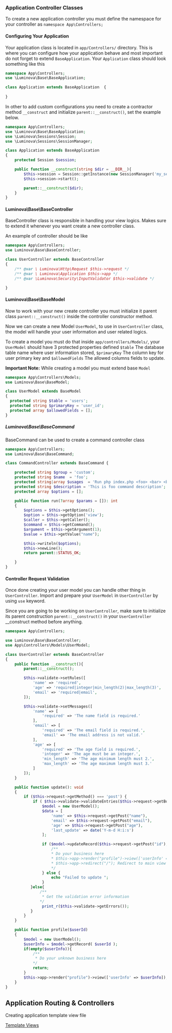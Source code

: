 ### Application Controller Classes

To create a new application controller you must define the namespace for your controller as `namespace App\Controllers;`

#### Configuring Your Application

Your application class is located in `app/Controllers/` directory.
This is where you can configure how your application behave and most important do not forget to extend `BaseApplication`.
Your `Application` class should look something like this  

```php 
namespace App\Controllers;
use \Luminova\Base\BaseApplication;

class Application extends BaseApplication  {
    
}
```

In other to add custom configurations you need to create a contractor method `__construct` and initialize `parent::__construct()`, set the example below.

```php 
namespace App\Controllers;
use \Luminova\Base\BaseApplication;
use \Luminova\Sessions\Session;
use \Luminova\Sessions\SessionManager;

class Application extends BaseApplication  
{
    protected Session $session;

    public function __construct(string $dir = __DIR__){
        $this->session = Session::getInstance(new SessionManager('my_session_storage'));
        $this->session->start();

        parent::__construct($dir);
	}
}
```

####  Luminova\Base\BaseController

BaseController class is responsible in handling your view logics. Makes sure to extend it whenever you want create a new controller class.

An example of controller should be like 

```php 
namespace App\Controllers;
use Luminova\Base\BaseController;

class UserController extends BaseController
{
    /** @var \ Luminova\Http\Request $this->request */
    /** @var \ Luminova\Application $this->app */
    /** @var \Luminova\Security\InputValidator $this->validate */

}
```

####  Luminova\Base\BaseModel

Now to work with your new create controller you must initialize it parent class `parent::__construct()` inside the controller constructor method.

Now we can create a new Model `UserModel`, to use in `UserController` class, the model will handle your user information and user related logics.

To create a model you must do that inside `app/controllers/Models/`, your `UserModel` should have 3 protected properties defined `$table` The database table name where user information stored, `$primaryKey` The column key for user primary key and `$allowedFields` The allowed columns fields to update.

**Important Note:** While creating a model you must extend base `Model`

```php
namespace App\Controllers\Models;
use Luminova\Base\BaseModel;

class UserModel extends BaseModel
{
  protected string $table = 'users';
  protected string $primaryKey = 'user_id';
  protected array $allowedFields = [];
}
```

#####  Luminova\Base\BaseCommand

BaseCommand can be used to create a command controller class

```php
namespace App\Controllers;
use Luminova\Base\BaseCommand;

class CommandController extends BaseCommand {

    protected string $group = 'custom';
    protected string $name  = 'foo';
    protected string|array $usages  = 'Run php index.php <foo> <bar> <baz>';
    protected string $description = 'This is foo command description';
    protected array $options = [];

    public function run(?array $params = []): int
    {
        $options = $this->getOptions();
        $option = $this->getOption('view');
        $caller = $this->getCaller();
        $command = $this->getCommand();
        $argument = $this->getArgument(1);
        $value = $this->getValue("name");

        $this->writeln($options);
        $this->newLine();
        return parent::STATUS_OK;

    }
}
```

#### Controller Request Validation

Once done creating your user model you can handle other thing in `UserController`.
Import and prepare your `UserModel` in `UserController` by using `use` keyword.

Since you are going to be working on `UserController`, make sure to initialize its parent construction `parent::__construct()` in your `UserController` __construct method before anything.

```php
namespace App\Controllers;

use Luminova\Base\BaseController;
use App\Controllers\Models\UserModel;

class UserController extends BaseController
{
    public function __construct(){
        parent::__construct();

        $this->validate->setRules([
            'name' => 'required',
            'age' => 'required|integer|min_length(2)|max_length(3)',
            'email' => 'required|email',
        ]);

        $this->validate->setMessages([
            'name' => [
                'required' => 'The name field is required.'
            ],
            'email' => [
                'required' => 'The email field is required.',
                'email' => 'The email address is not valid.'
            ],
            'age' => [
                'required' => 'The age field is required.',
                'integer' => 'The age must be an integer.',
                'min_length' => 'The age minimum length must 2.',
                'max_length' => 'The age maximum length must 3.'
            ]
        ]);
    }

    public function update(): void
    {
        if ($this->request->getMethod() === 'post') {
            if ( $this->validate->validateEntries($this->request->getBody()) ) {
                $model = new UserModel();
                $data = [
                    'name' => $this->request->getPost("name"),
                    'email' => $this->request->getPost("email"),
                    'age' => $this->request->getPost("age"),
                    'last_update' => date('Y-m-d H:i:s')
                ];

                if ($model->updateRecord($this->request->getPost("id"), $data)) {
                    /**
                    * Do your business here 
                    * $this->app->render("profile")->view(['userInfo' => $data]); Render view
                    * $this->app->redirect("/"); Redirect to main view or any view
                    */
                } else {
                    echo "Failed to update ";
                }
           }else{
               /**
                * Get the validation error information  
               */
                print_r($this->validate->getErrors());
           }
        }
    }

    public function profile($userId)
    {
        $model = new UserModel();
        $userInfo = $model->getRecord( $userId );
        if(empty($userInfo)){
            /**
             * Do your unknown business here
            */
            return;
        }
        $this->app->render("profile")->view(['userInfo' => $userInfo]);
    }
}
```

## Application Routing & Controllers

Creating application template view file

[Template Views](docs/VIEWS.md)